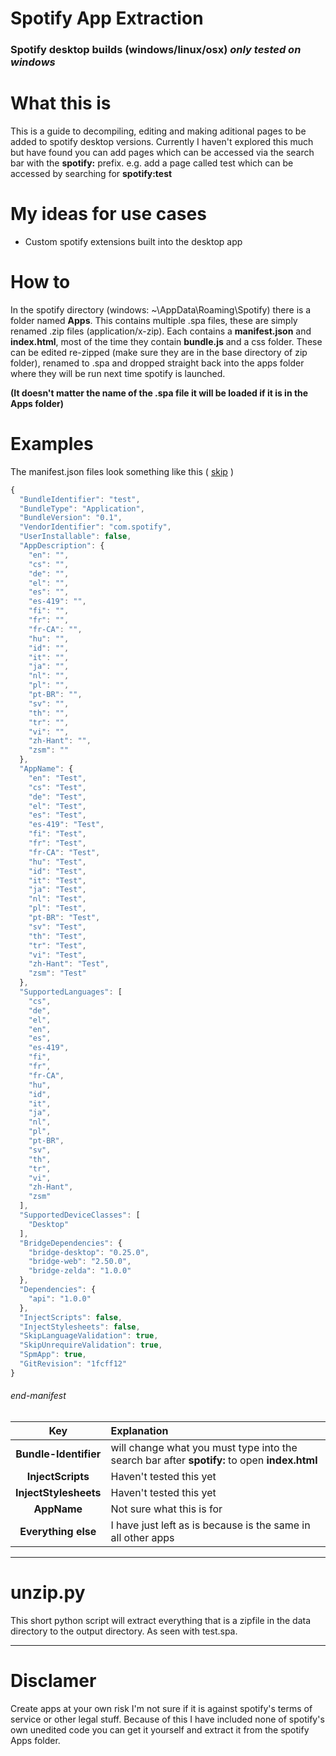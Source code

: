 # Spotify App Extraction
### Spotify desktop builds (windows/linux/osx) *only tested on windows*

# What this is
This is a guide to decompiling, editing and making aditional pages to be added to spotify desktop versions. Currently I haven't explored this much but have found you can add pages which can be accessed via the search bar with the **spotify:** prefix. e.g. add a page called test which can be accessed by searching for **spotify:test**

# My ideas for use cases
- Custom spotify extensions built into the desktop app

# How to 
In the spotify directory (windows: ~\AppData\Roaming\Spotify\) there is a folder named **Apps**. This contains multiple .spa files, these are simply renamed .zip files (application/x-zip). Each contains a **manifest.json** and **index.html**, most of the time they contain **bundle.js** and a css folder.
These can be edited re-zipped (make sure they are in the base directory of zip folder), renamed to .spa and dropped straight back into the apps folder where they will be run next time spotify is launched.

**(It doesn't matter the name of the .spa file it will be loaded if it is in the Apps folder)**

# Examples
The manifest.json files look something like this ( [skip](#end-manifest) )
```javascript
{
  "BundleIdentifier": "test",
  "BundleType": "Application",
  "BundleVersion": "0.1",
  "VendorIdentifier": "com.spotify",
  "UserInstallable": false,
  "AppDescription": {
    "en": "",
    "cs": "",
    "de": "",
    "el": "",
    "es": "",
    "es-419": "",
    "fi": "",
    "fr": "",
    "fr-CA": "",
    "hu": "",
    "id": "",
    "it": "",
    "ja": "",
    "nl": "",
    "pl": "",
    "pt-BR": "",
    "sv": "",
    "th": "",
    "tr": "",
    "vi": "",
    "zh-Hant": "",
    "zsm": ""
  },
  "AppName": {
    "en": "Test",
    "cs": "Test",
    "de": "Test",
    "el": "Test",
    "es": "Test",
    "es-419": "Test",
    "fi": "Test",
    "fr": "Test",
    "fr-CA": "Test",
    "hu": "Test",
    "id": "Test",
    "it": "Test",
    "ja": "Test",
    "nl": "Test",
    "pl": "Test",
    "pt-BR": "Test",
    "sv": "Test",
    "th": "Test",
    "tr": "Test",
    "vi": "Test",
    "zh-Hant": "Test",
    "zsm": "Test"
  },
  "SupportedLanguages": [
    "cs",
    "de",
    "el",
    "en",
    "es",
    "es-419",
    "fi",
    "fr",
    "fr-CA",
    "hu",
    "id",
    "it",
    "ja",
    "nl",
    "pl",
    "pt-BR",
    "sv",
    "th",
    "tr",
    "vi",
    "zh-Hant",
    "zsm"
  ],
  "SupportedDeviceClasses": [
    "Desktop"
  ],
  "BridgeDependencies": {
    "bridge-desktop": "0.25.0",
    "bridge-web": "2.50.0",
    "bridge-zelda": "1.0.0"
  },
  "Dependencies": {
    "api": "1.0.0"
  },
  "InjectScripts": false,
  "InjectStylesheets": false,
  "SkipLanguageValidation": true,
  "SkipUnrequireValidation": true,
  "SpmApp": true,
  "GitRevision": "1fcff12"
}
```
###### end-manifest
| Key | Explanation |
| :---: | :--- |
| **Bundle-Identifier** | will change what you must type into the search bar after **spotify:** to open **index.html** |
| **InjectScripts** | Haven't tested this yet |
| **InjectStylesheets** | Haven't tested this yet |
| **AppName** | Not sure what this is for |
| **Everything else** | I have just left as is because is the same in all other apps |

---
# unzip.py
This short python script will extract everything that is a zipfile in the data directory to the output directory. As seen with test.spa.

---
# Disclamer
Create apps at your own risk I'm not sure if it is against spotify's terms of service or other legal stuff. Because of this I have included none of spotify's own unedited code you can get it yourself and extract it from the spotify Apps folder.
